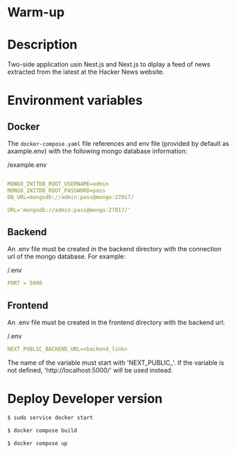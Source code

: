 # Warm-up


# Description

Two-side application usin Nest.js and Next.js to diplay a feed of news extracted from the latest at the Hacker News website.

# Environment variables

## Docker

The `docker-compose.yaml` file references and env file (provided by default as axample.env) with the following mongo database information:

/example.env
```yaml

MONGO_INITDB_ROOT_USERNAME=admin
MONGO_INITDB_ROOT_PASSWORD=pass
DB_URL=mongodb://admin:pass@mongo:27017/

URL='mongodb://admin:pass@mongo:27017/'
```

## Backend
An .env file must be created in the backend directory with the connection url of the mongo database. For example:


/.env
```yaml
PORT = 5000
```

## Frontend

An .env file must be created in the frontend directory with the backend url:

/.env
```yaml
NEXT_PUBLIC_BACKEND_URL=<backend_link>
```
The name of the variable must start with 'NEXT_PUBLIC_'. If the variable is not defined, 'http://localhost:5000/' will be used instead.

# Deploy Developer version

```bash
$ sudo service docker start
```

```bash
$ docker compose build
```

```bash
$ docker compose up
```
```


